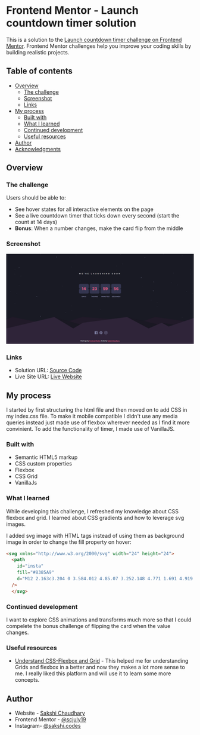 # Frontend Mentor - Launch countdown timer solution

This is a solution to the [Launch countdown timer challenge on Frontend Mentor](https://www.frontendmentor.io/challenges/launch-countdown-timer-N0XkGfyz-). Frontend Mentor challenges help you improve your coding skills by building realistic projects.

## Table of contents

- [Overview](#overview)
  - [The challenge](#the-challenge)
  - [Screenshot](#screenshot)
  - [Links](#links)
- [My process](#my-process)
  - [Built with](#built-with)
  - [What I learned](#what-i-learned)
  - [Continued development](#continued-development)
  - [Useful resources](#useful-resources)
- [Author](#author)
- [Acknowledgments](#acknowledgments)

## Overview

### The challenge

Users should be able to:

- See hover states for all interactive elements on the page
- See a live countdown timer that ticks down every second (start the count at 14 days)
- **Bonus**: When a number changes, make the card flip from the middle

### Screenshot

![](./screenshot.png)

### Links

- Solution URL: [Source Code](https://github.com/scjuly19/launch-countdown-timer-main.git)
- Live Site URL: [Live Website](https://compassionate-cori-632b72.netlify.app/)

## My process

I started by first structuring the html file and then moved on to add CSS in my index.css file.
To make it mobile compatible I didn't use any media queries instead just made use of flexbox wherever needed as I find it more convinient. To add the functionality of timer, I made use of VanillaJS.

### Built with

- Semantic HTML5 markup
- CSS custom properties
- Flexbox
- CSS Grid
- VanillaJs

### What I learned

While developing this challenge, I refreshed my knowledge about CSS flexbox and grid. I learned about CSS gradients and how to leverage svg images.

I added svg image with HTML tags instead of using them as background image in order to change the fill property on hover:

````html
<svg xmlns="http://www.w3.org/2000/svg" width="24" height="24">
  <path
    id="insta"
    fill="#8385A9"
    d="M12 2.163c3.204 0 3.584.012 4.85.07 3.252.148 4.771 1.691 4.919 4.919.058 1.265.069 1.645.069 4.849 0 3.205-.012 3.584-.069 4.849-.149 3.225-1.664 4.771-4.919 4.919-1.266.058-1.644.07-4.85.07-3.204 0-3.584-.012-4.849-.07-3.26-.149-4.771-1.699-4.919-4.92-.058-1.265-.07-1.644-.07-4.849 0-3.204.013-3.583.07-4.849.149-3.227 1.664-4.771 4.919-4.919 1.266-.057 1.645-.069 4.849-.069zM12 0C8.741 0 8.333.014 7.053.072 2.695.272.273 2.69.073 7.052.014 8.333 0 8.741 0 12c0 3.259.014 3.668.072 4.948.2 4.358 2.618 6.78 6.98 6.98C8.333 23.986 8.741 24 12 24c3.259 0 3.668-.014 4.948-.072 4.354-.2 6.782-2.618 6.979-6.98.059-1.28.073-1.689.073-4.948 0-3.259-.014-3.667-.072-4.947-.196-4.354-2.617-6.78-6.979-6.98C15.668.014 15.259 0 12 0zm0 5.838a6.162 6.162 0 100 12.324 6.162 6.162 0 000-12.324zM12 16a4 4 0 110-8 4 4 0 010 8zm6.406-11.845a1.44 1.44 0 100 2.881 1.44 1.44 0 000-2.881z"
  />
  </svg>
````

### Continued development

I want to explore CSS animations and transforms much more so that I could compelete the bonus challenge of flipping the card when the value changes. 


### Useful resources

- [Understand CSS-Flexbox and Grid](https://frontendmasters.com/courses/css-grids-flexbox/) - This helped me for understanding Grids and flexbox in a better and now they makes a lot more sense to me. I really liked this platform and will use it to learn some more concepts.




## Author

- Website - [Sakshi Chaudhary](https://www.linkedin.com/in/scjuly19)
- Frontend Mentor - [@scjuly19](https://www.frontendmentor.io/profile/scjuly19)
- Instagram- [@sakshi.codes](https://www.instagram.com/sakshi.codes)


